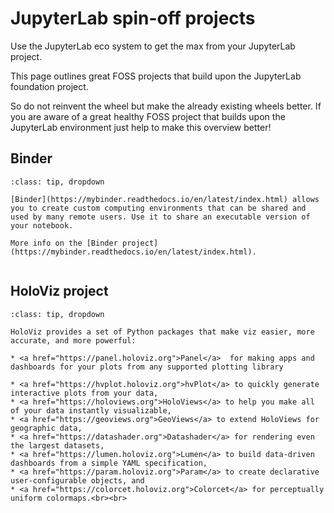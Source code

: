 # JupyterLab spin-off projects

Use the JupyterLab eco system to get the max from your JupyterLab project.

This page outlines great FOSS projects that build upon the JupyterLab foundation project.

So do not reinvent the wheel but make the already existing wheels better. If you are aware of a great healthy FOSS project that builds upon the JupyterLab environment just help to make this overview better!


## Binder 

```{admonition} Sharing notebook environments online
:class: tip, dropdown

[Binder](https://mybinder.readthedocs.io/en/latest/index.html) allows you to create custom computing environments that can be shared and used by many remote users. Use it to share an executable version of your notebook.

More info on the [Binder project](https://mybinder.readthedocs.io/en/latest/index.html).


``` 



## HoloViz project


```{admonition} High-level tools to simplify visualization in notebooks 
:class: tip, dropdown

HoloViz provides a set of Python packages that make viz easier, more accurate, and more powerful:

* <a href="https://panel.holoviz.org">Panel</a>  for making apps and dashboards for your plots from any supported plotting library

* <a href="https://hvplot.holoviz.org">hvPlot</a> to quickly generate interactive plots from your data,
* <a href="https://holoviews.org">HoloViews</a> to help you make all of your data instantly visualizable,
* <a href="https://geoviews.org">GeoViews</a> to extend HoloViews for geographic data,
* <a href="https://datashader.org">Datashader</a> for rendering even the largest datasets,
* <a href="https://lumen.holoviz.org">Lumen</a> to build data-driven dashboards from a simple YAML specification,
* <a href="https://param.holoviz.org">Param</a> to create declarative user-configurable objects, and
* <a href="https://colorcet.holoviz.org">Colorcet</a> for perceptually uniform colormaps.<br><br>
``` 

